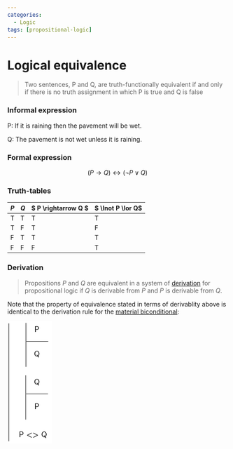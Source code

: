```yaml
---
categories:
  - Logic
tags: [propositional-logic]
---
```


# Logical equivalence

> Two sentences, P and Q, are truth-functionally equivalent if and only if there is no truth assignment in which P is true and Q is false

### Informal expression

P: If it is raining then the pavement will be wet.

Q: The pavement is not wet unless it is raining.

### Formal expression

$$
(P \rightarrow Q) \longleftrightarrow (\lnot P \lor Q)
$$

### Truth-tables

| $P$ | $Q$ | $ P \rightarrow Q $ | $ \lnot P \lor Q$ |
| --- | --- | ------------------- | ----------------- |
| T   | T   | T                   | T                 |
| T   | F   | T                   | F                 |
| F   | T   | T                   | T                 |
| F   | F   | F                   | T                 |

### Derivation

> Propositions $P$ and $Q$ are equivalent in a system of [derivation](Formal%20proofs%20in%20propositional%20logic.md) for propositional logic if $Q$ is derivable from $P$ and $P$ is derivable from $Q$.

Note that the property of equivalence stated in terms of derivablity above is identical to the derivation rule for the [material biconditional](/Logic/Proofs/Biconditional_Introduction.md):

![bi-intro.png](/_img/bi-intro.png)

